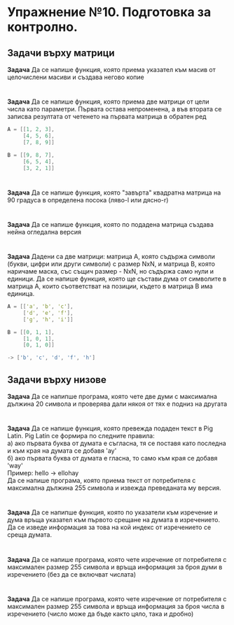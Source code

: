 # Упражнение №10. Подготовка за контролно.

## Задачи върху матрици

**Задача** Да се напише функция, която приема указател към масив от целочислени масиви и създава негово копие

#

**Задача** Да се напише функция, която приема две матрици от цели числа като параметри. Първата остава непроменена, а във втората се записва резултата от четенето на първата матрица в обратен ред

```cpp
A = [[1, 2, 3],
     [4, 5, 6],
     [7, 8, 9]]

B = [[9, 8, 7],
     [6, 5, 4],
     [3, 2, 1]]
```

#

**Задача** Да се напише функция, която "завърта" квадратна матрица на 90 градуса в определена посока (ляво-l или дясно-r)

#

**Задача** Да се напише функция, която по подадена матрица създава нейна огледална версия

#

**Задача** Дадени са две матрици: матрица А, която съдържа символи (букви, цифри или други символи) с размер NxN, и матрица B, която наричаме маска, със същич размер - NxN, но съдържа само нули и единици.
Да се напише функция, която ще състави дума от символите в матрица A, които съответстват на позиции, където в матрица B има единица.

```cpp
A = [['a', 'b', 'c'],
     ['d', 'e', 'f'],
     ['g', 'h', 'i']]

B = [[0, 1, 1],
     [1, 0, 1],
     [0, 1, 0]]

-> ['b', 'c', 'd', 'f', 'h']
```

## Задачи върху низове

**Задача** Да се напипше програма, която чете две думи с максимална дължина 20 символа и проверява дали някоя от тях е подниз на другата

#

**Задача** Да се напише функция, която превежда подаден текст в Pig Latin. Pig Latin се формира по следните правила:<br>
а) ако първата буква от думата е съгласна, тя се поставя като последна и към края на думата се добавя 'ay'<br>
б) ако първата буква от думата е гласна, то само към края се добавя 'way'<br>
Пример: hello -> ellohay<br>
Да се напише програма, която приема текст от потребителя с максимална дължина 255 символа и извежда преведаната му версия.

#

**Задача** Да се напипше функция, която по указатели към изречение и дума връща указател към първото срещане на думата в изречението.<br>
Да се изведе информация за това на кой индекс от изречението се среща думата.

#

**Задача** Да се напише програма, която чете изречение от потребителя с максимален размер 255 символа и връща информация за броя думи в изречението (без да се включват числата)

#

**Задача** Да се напише програма, която чете изречение от потребителя с максимален размер 255 символа и връща информация за броя числа в изречението (число може да бъде както цяло, така и дробно)
